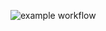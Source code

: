 ![example workflow](https://github.com/dutlov/hexlet_pytest/actions/workflows/github-actions-demo/badge.svg)
